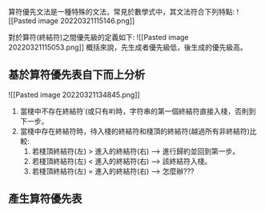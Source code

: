 算符優先文法是一種特殊的文法，常見於數學式中，其文法符合下列特點:
![[Pasted image 20220321115146.png]]

對於算符(終結符)之間優先級的定義如下:
![[Pasted image 20220321115053.png]]
概括來說，先生成者優先級低，後生成的優先級高。

## 基於算符優先表自下而上分析

![[Pasted image 20220321134845.png]]


1. 當棧中不存在終結符˙(或只有#)時，字符串的第一個終結符直接入棧，否則到下一步。
2. 當棧中存在終結符時，待入棧的終結符和棧頂的終結符(越過所有非終結符)比較:
	1. 若棧頂終結符(左) > 進入的終結符(右) --> 進行歸約並回到第一步。
	2. 若棧頂終結符(左) < 進入的終結符(右) --> 該終結符入棧。
	3. 若棧頂終結符(左) = 進入的終結符(右) --> 怎麼辦???

## 產生算符優先表



